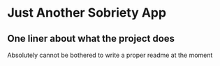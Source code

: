 # Just Another Sobriety App 
## One liner about what the project does
Absolutely cannot be bothered to write a proper readme at the moment
